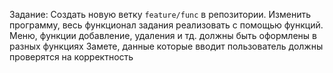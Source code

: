 Задание:
Создать новую ветку `feature/func` в репозитории.
Изменить программу, весь функционал задания реализовать с помощью функций.
Меню, функции добавление, удаления и тд. должны быть оформлены в разных функциях
Замете, данные которые вводит пользователь должны проверятся на корректность
